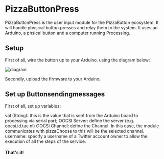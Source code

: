 # PizzaButtonPress
PizzaButtonPress is the user input module for the PizzaButton ecosystem. It will handle physical button presses and relay them to the system. It uses an Arduino, a phsical button and a computer running Processing.

## Setup
First of all, wire the button up to your Arduino, using the diagram below:

![diagram](http://i.imgur.com/C4rgo94.jpg)

Secondly, upload the firmware to your Arduino.

## Set up Buttonsendingmessages 

First of all, set up variables:

val (String): this is the value that is sent from the Arduino board to processing via serial port;
OOCSI Server: define the server (e.g. oocsi.id.tue.nl)
OOCSI Channel: define the Channel. In this case, the module communicates with pizzaChoose to this will be the selected channel.
username: specify a username of a Twitter account owner to allow the execution of all the steps of the service.

#### That's it!

